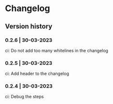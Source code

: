 # Changelog

## Version history

### 0.2.6 | 30-03-2023

ci: Do not add too many whitelines in the changelog

### 0.2.5 | 30-03-2023

ci: Add header to the changelog

### 0.2.4 | 30-03-2023

ci: Debug the steps



